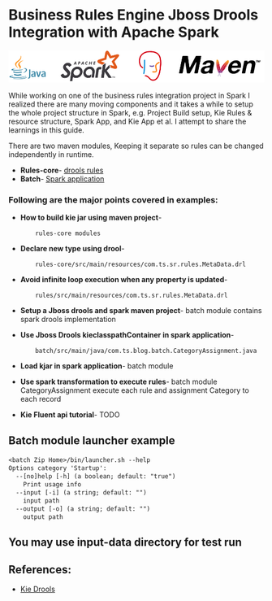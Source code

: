# Business Rules Engine Jboss Drools Integration with Apache Spark
![Apache Spark](img/spark_java_drools_maven.jpg)


While working on one of the business rules integration project in Spark I realized there are many moving components and it takes a while to setup the whole project structure in Spark, e.g. Project Build setup, Kie Rules & resource structure, Spark App, and Kie App et al. I attempt to share the learnings in this guide.

There are two maven modules, Keeping it separate so rules can be changed independently in runtime. 

- **Rules-core**- [drools rules](https://github.com/rahulsquid/spark-drools/tree/master/rules-core)
- **Batch**- [Spark application](https://github.com/rahulsquid/spark-drools/tree/master/batch)

### Following are the major points covered in examples:

-   **How to build kie jar using maven project**-

            rules-core modules

-   **Declare new type using drool**- 

            rules-core/src/main/resources/com.ts.sr.rules.MetaData.drl

-   **Avoid infinite loop execution when any property is updated**- 

            rules/src/main/resources/com.ts.sr.rules.MetaData.drl
-   **Setup a Jboss drools and spark maven project**- 
            batch module contains spark drools implementation
-   **Use Jboss Drools kieclasspathContainer in spark application**- 

            batch/src/main/java/com.ts.blog.batch.CategoryAssignment.java
-   **Load kjar in spark application**- batch module

-   **Use spark transformation to execute rules**- batch module CategoryAssignment execute each rule and assignment Category to each record

-   **Kie Fluent api tutorial**- TODO


## Batch module launcher example

    <batch Zip Home>/bin/launcher.sh --help
    Options category 'Startup':
      --[no]help [-h] (a boolean; default: "true")
        Print usage info
      --input [-i] (a string; default: "")
        input path
      --output [-o] (a string; default: "")
        output path


## You may use input-data directory for test run

## References:

- [Kie Drools](https://docs.jboss.org/drools/release/5.2.0.Final/drools-expert-docs/html/ch05.html)
